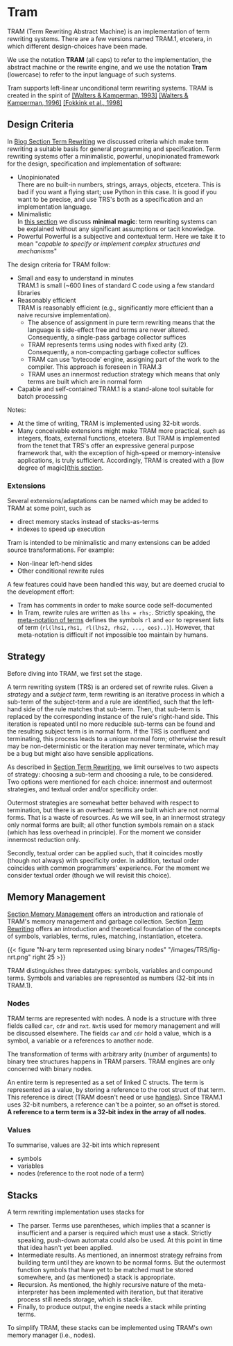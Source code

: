 # Tram
TRAM (Term Rewriting Abstract Machine) is an implementation of term rewriting systems. There are a few versions named TRAM.1, etcetera, in which different design-choices have been made.

We use the notation **TRAM** (all caps) to refer to the implementation, the abstract machine or the rewrite engine, and we use the notation **Tram** (lowercase) to refer to the input language of such systems.

Tram supports left-linear unconditional term rewriting systems. TRAM is created in the spirit of 
[[Walters & Kamperman, 1993]](https://www.beginnings.blog/references/)
[[Walters & Kamperman, 1996]](https://www.beginnings.blog/references/)
[[Fokkink et al., 1998]](https://www.beginnings.blog/references/)

## Design Criteria
In  [Blog Section Term Rewriting](https://www.beginnings.blog/trs/termrewriting/) we discussed criteria which make term rewriting a suitable basis for general programming and specification. Term rewriting systems offer a minimalistic, powerful, unopinionated framework for the design, specification and implementation of software:

* Unopinionated  
There are no built-in numbers, strings, arrays, objects, etcetera. This is bad if you want a flying start; use Python in this case. It is good if you want to be precise, and use TRS's both as a specification and an implementation language.
* Minimalistic  
In [this section](https://www.beginnings.blog/trs/minimalmagic/) we discuss **minimal magic**: term rewriting systems can be explained without any significant assumptions or tacit knowledge.  
* Powerful
Powerful is a subjective and contextual term. Here we take it to mean "*capable to specify or implement complex structures and mechanisms*"

The design criteria for TRAM follow:

* Small and easy to understand in minutes  
TRAM.1 is small (\~600 lines of standard C code using a few standard libraries
* Reasonably efficient  
TRAM is reasonably efficient (e.g., significantly more efficient than a naive recursive implementation).
	* The absence of assignment in pure term rewriting means that the language is side-effect free and terms are never altered. Consequently, a single-pass garbage collector suffices
	* TRAM represents terms using nodes with fixed arity (2). Consequently, a non-compacting garbage collector suffices
	* TRAM can use 'bytecode' engine, assigning part of the work to the compiler. This approach is foreseen in TRAM.3
	* TRAM uses an innermost reduction strategy which means that only terms are built which are in normal form
* Capable and self-contained
TRAM.1 is a stand-alone tool suitable for batch processing

Notes:
* At the time of writing, TRAM is implemented using 32-bit words.
* Many conceivable extensions might make TRAM more practical, such as integers, floats, external functions, etcetera. But TRAM is implemented from the tenet that TRS's offer an expressive general purpose framework that, with the exception of high-speed or memory-intensive applications, is truly sufficient. Accordingly, TRAM is created with a [low degree of magic]([this section](https://www.beginnings.blog/trs/minimalmagic/).

### Extensions
Several extensions/adaptations can be named which may be added to TRAM at some point, such as
* direct memory stacks instead of stacks-as-terms
* indexes to speed up execution

Tram is intended to be minimalistic and many extensions can be added source transformations. For example:
* Non-linear left-hend sides
* Other conditional rewrite rules

A few features could have been handled this way, but are deemed crucial to the development effort:
* Tram has comments in order to make source code self-documented
* In Tram, rewrite rules are written as `lhs = rhs;`. Strictly speaking, the [meta-notation of terms](https://www.beginnings.blog/trs/termrewriting/) defines the symbols `rl` and `eor` to represent lists of term (`rl(lhs1,rhs1, rl(lhs2, rhs2, ..., eos)..)`). However, that meta-notation is difficult if not impossible too maintain by humans.

## Strategy
Before diving into TRAM, we first set the stage.

A term rewriting system (TRS) is an ordered set of rewrite rules. Given a *strategy* and a *subject term*, term rewriting is an iterative process in which a sub-term of the subject-term and a rule are identified, such that the left-hand side of the rule matches that sub-term. Then, that sub-term is replaced by the corresponding instance of the rule's right-hand side. This iteration is repeated until no more reducible sub-terms can be found and the resulting subject term is in normal form. If the TRS is confluent and terminating, this process leads to a unique normal form; otherwise the result may be non-deterministic or the iteration may never terminate, which may be a bug but might also have sensible applications.

As described in [Section Term Rewriting](https://www.beginnings.blog/trs/termrewriting/), we limit ourselves to two aspects of strategy: choosing a sub-term and choosing a rule, to be considered. Two options were mentioned for each choice: innermost and outermost strategies, and textual order and/or specificity order. 

Outermost strategies are somewhat better behaved with respect to termination, but there is an overhead: terms are built which are not normal forms. That is a waste of resources. As we will see, in an innermost strategy only normal forms are built; all other function symbols remain on a stack (which has less overhead in principle). For the moment we consider innermost reduction only.

Secondly, textual order can be applied such, that it coincides mostly (though not always) with specificity order. In addition, textual order coincides with common programmers' experience. For the moment we consider textual order (though we will revisit this choice).


## Memory Management
[Section Memory Management](https://www.beginnings.blog/trs/memorymanagement/) offers an introduction and rationale of TRAM's memory management and garbage collection. Section [Term Rewriting](https://www.beginnings.blog/trs/termrewriting/) offers an introduction and theoretical foundation of the concepts of symbols, variables, terms, rules, matching, instantiation, etcetera.

{{< figure "N-ary term represented using binary nodes" "/images/TRS/fig-nrt.png" right 25 >}}

TRAM distinguishes three datatypes: symbols, variables and compound terms. Symbols and variables are represented as numbers (32-bit ints in TRAM.1). 

### Nodes
TRAM terms are represented with nodes. A node is a structure with three fields called `car`, `cdr` and `nxt`. `Nxt`is used for memory management and will be discussed elsewhere. The fields `car` and `cdr` hold a value, which is a symbol, a variable or a references to another node.

The transformation of terms with arbitrary arity (number of arguments) to binary tree structures happens in TRAM parsers. TRAM engines are only concerned with binary nodes.

An entire term is represented as a set of linked C structs. The term is represented as a value, by storing a reference to the root struct of that term. This reference is direct (TRAM doesn't need or use [handles](https://www.beginnings.blog/trs/memorymanagement/)). Since TRAM.1 uses 32-bit numbers, a reference can't be a pointer, so an offset is stored. **A reference to a term term is a 32-bit index in the array of all nodes.**

### Values
To summarise, values are 32-bit ints which represent
* symbols
* variables
* nodes (reference to the root node of a term)

## Stacks
A term rewriting implementation  uses stacks for
* The parser. Terms use parentheses, which implies that a scanner is insufficient and a parser is required which must use a stack. Strictly speaking, push-down automata could also be used. At this point in time that idea hasn't yet been applied.
* Intermediate results. As mentioned, an innermost strategy refrains from building term until they are known to be normal forms. But the outermost function symbols that have yet to be matched must be stored somewhere, and (as mentioned) a stack is appropriate.
* Recursion. As mentioned, the highly recursive nature of the meta-interpreter has been implemented with iteration, but that iterative process still needs storage, which is stack-like.
* Finally, to produce output, the engine needs a stack while printing terms.

To simplify TRAM, these stacks can be implemented using TRAM's own memory manager (i.e., nodes).
